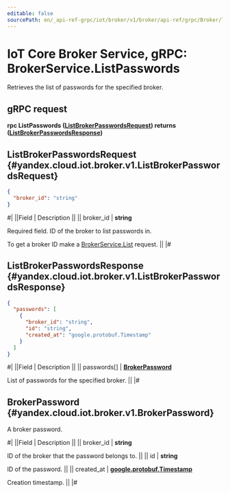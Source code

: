 ```yaml
---
editable: false
sourcePath: en/_api-ref-grpc/iot/broker/v1/broker/api-ref/grpc/Broker/listPasswords.md
---
```


# IoT Core Broker Service, gRPC: BrokerService.ListPasswords

Retrieves the list of passwords for the specified broker.

## gRPC request

**rpc ListPasswords ([ListBrokerPasswordsRequest](#yandex.cloud.iot.broker.v1.ListBrokerPasswordsRequest)) returns ([ListBrokerPasswordsResponse](#yandex.cloud.iot.broker.v1.ListBrokerPasswordsResponse))**

## ListBrokerPasswordsRequest {#yandex.cloud.iot.broker.v1.ListBrokerPasswordsRequest}

```json
{
  "broker_id": "string"
}
```

#|
||Field | Description ||
|| broker_id | **string**

Required field. ID of the broker to list passwords in.

To get a broker ID make a [BrokerService.List](/docs/iot-core/broker/api-ref/grpc/Broker/list#List) request. ||
|#

## ListBrokerPasswordsResponse {#yandex.cloud.iot.broker.v1.ListBrokerPasswordsResponse}

```json
{
  "passwords": [
    {
      "broker_id": "string",
      "id": "string",
      "created_at": "google.protobuf.Timestamp"
    }
  ]
}
```

#|
||Field | Description ||
|| passwords[] | **[BrokerPassword](#yandex.cloud.iot.broker.v1.BrokerPassword)**

List of passwords for the specified broker. ||
|#

## BrokerPassword {#yandex.cloud.iot.broker.v1.BrokerPassword}

A broker password.

#|
||Field | Description ||
|| broker_id | **string**

ID of the broker that the password belongs to. ||
|| id | **string**

ID of the password. ||
|| created_at | **[google.protobuf.Timestamp](https://developers.google.com/protocol-buffers/docs/reference/google.protobuf#timestamp)**

Creation timestamp. ||
|#